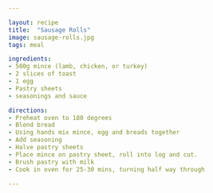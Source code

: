 ```yaml
---

layout: recipe
title:  "Sausage Rolls"
image: sausage-rolls.jpg
tags: meal

ingredients:
- 500g mince (lamb, chicken, or turkey)
- 2 slices of toast
- 1 egg
- Pastry sheets
- seasonings and sauce

directions:
- Preheat oven to 180 degrees
- Blend bread
- Using hands mix mince, egg and breads together
- Add seasoning
- Halve pastry sheets
- Place mince on pastry sheet, roll into log and cut.
- Brush pastry with milk
- Cook in oven for 25-30 mins, turning half way through

---
```

